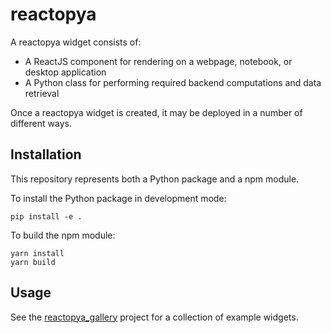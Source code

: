 # reactopya

A reactopya widget consists of:

* A ReactJS component for rendering on a webpage, notebook, or desktop application
* A Python class for performing required backend computations and data retrieval

Once a reactopya widget is created, it may be deployed in a number of different ways.

## Installation

This repository represents both a Python package and a npm module.

To install the Python package in development mode:

```
pip install -e .
```

To build the npm module:

```
yarn install
yarn build
```

## Usage

See the [reactopya_gallery](https://github.com/flatironinstitute/reactopya_gallery) project for a collection of example widgets.